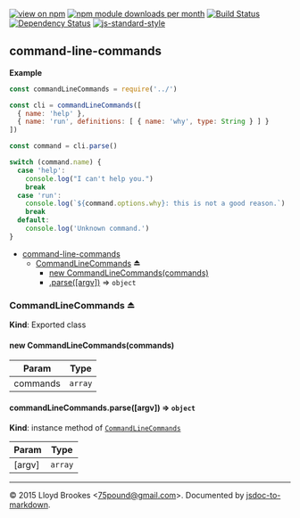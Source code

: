 [![view on npm](http://img.shields.io/npm/v/command-line-commands.svg)](https://www.npmjs.org/package/command-line-commands)
[![npm module downloads per month](http://img.shields.io/npm/dm/command-line-commands.svg)](https://www.npmjs.org/package/command-line-commands)
[![Build Status](https://travis-ci.org/75lb/command-line-commands.svg?branch=master)](https://travis-ci.org/75lb/command-line-commands)
[![Dependency Status](https://david-dm.org/75lb/command-line-commands.svg)](https://david-dm.org/75lb/command-line-commands)
[![js-standard-style](https://img.shields.io/badge/code%20style-standard-brightgreen.svg)](https://github.com/feross/standard)

<a name="module_command-line-commands"></a>
## command-line-commands
**Example**  
```js
const commandLineCommands = require('../')

const cli = commandLineCommands([
  { name: 'help' },
  { name: 'run', definitions: [ { name: 'why', type: String } ] }
])

const command = cli.parse()

switch (command.name) {
  case 'help':
    console.log("I can't help you.")
    break
  case 'run':
    console.log(`${command.options.why}: this is not a good reason.`)
    break
  default:
    console.log('Unknown command.')
}
```

* [command-line-commands](#module_command-line-commands)
  * [CommandLineCommands](#exp_module_command-line-commands--CommandLineCommands) ⏏
    * [new CommandLineCommands(commands)](#new_module_command-line-commands--CommandLineCommands_new)
    * [.parse([argv])](#module_command-line-commands--CommandLineCommands+parse) ⇒ <code>object</code>

<a name="exp_module_command-line-commands--CommandLineCommands"></a>
### CommandLineCommands ⏏
**Kind**: Exported class  
<a name="new_module_command-line-commands--CommandLineCommands_new"></a>
#### new CommandLineCommands(commands)

| Param | Type |
| --- | --- |
| commands | <code>array</code> | 

<a name="module_command-line-commands--CommandLineCommands+parse"></a>
#### commandLineCommands.parse([argv]) ⇒ <code>object</code>
**Kind**: instance method of <code>[CommandLineCommands](#exp_module_command-line-commands--CommandLineCommands)</code>  

| Param | Type |
| --- | --- |
| [argv] | <code>array</code> | 


* * *

&copy; 2015 Lloyd Brookes \<75pound@gmail.com\>. Documented by [jsdoc-to-markdown](https://github.com/jsdoc2md/jsdoc-to-markdown).
